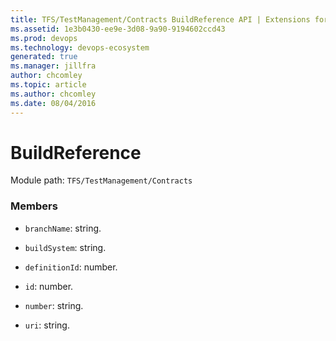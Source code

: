 ```yaml
---
title: TFS/TestManagement/Contracts BuildReference API | Extensions for Azure DevOps Services
ms.assetid: 1e3b0430-ee9e-3d08-9a90-9194602ccd43
ms.prod: devops
ms.technology: devops-ecosystem
generated: true
ms.manager: jillfra
author: chcomley
ms.topic: article
ms.author: chcomley
ms.date: 08/04/2016
---
```


# BuildReference

Module path: `TFS/TestManagement/Contracts`


### Members

* `branchName`: string. 

* `buildSystem`: string. 

* `definitionId`: number. 

* `id`: number. 

* `number`: string. 

* `uri`: string. 

